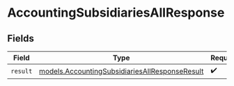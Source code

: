 # AccountingSubsidiariesAllResponse


## Fields

| Field                                                                                                  | Type                                                                                                   | Required                                                                                               | Description                                                                                            |
| ------------------------------------------------------------------------------------------------------ | ------------------------------------------------------------------------------------------------------ | ------------------------------------------------------------------------------------------------------ | ------------------------------------------------------------------------------------------------------ |
| `result`                                                                                               | [models.AccountingSubsidiariesAllResponseResult](../models/accountingsubsidiariesallresponseresult.md) | :heavy_check_mark:                                                                                     | N/A                                                                                                    |